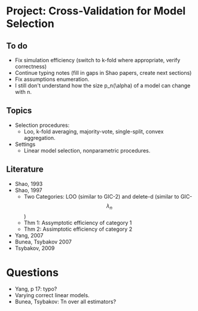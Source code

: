 # Project: Cross-Validation for Model Selection

## To do
- Fix simulation efficiency (switch to k-fold where appropriate, verify correctness)
- Continue typing notes (fill in gaps in Shao papers, create next sections)
- Fix assumptions enumeration.
- I still don't understand how the size p_n(\alpha) of a model can change with n.

## Topics
- Selection procedures:
    - Loo, k-fold averaging, majority-vote, single-split, convex aggregation.
- Settings
    - Linear model selection, nonparametric procedures.

## Literature
- Shao, 1993
- Shao, 1997
    - Two Categories: LOO (similar to GIC-2) and delete-d (similar to GIC-$$\lambda_{n}$$)
    - Thm 1: Assymptotic efficiency of category 1
    - Thm 2: Assimptotic efficiency of category 2
- Yang, 2007
- Bunea, Tsybakov 2007
- Tsybakov, 2009

# Questions
- Yang, p 17: typo?
- Varying correct linear models.
- Bunea, Tsybakov: Tn over all estimators?
